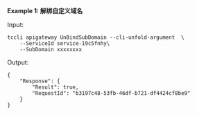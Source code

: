 **Example 1: 解绑自定义域名**



Input: 

```
tccli apigateway UnBindSubDomain --cli-unfold-argument  \
    --ServiceId service-19c5fnhy\
    --SubDomain xxxxxxxx
```

Output: 
```
{
    "Response": {
        "Result": true,
        "RequestId": "b3197c48-53fb-46df-b721-df4424cf8be9"
    }
}
```

